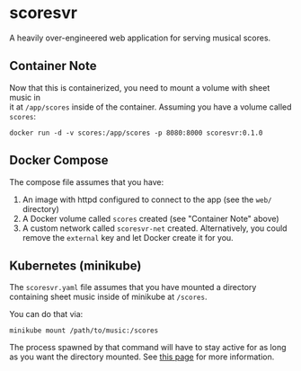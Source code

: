 scoresvr
========

A heavily over-engineered web application for serving musical scores.

Container Note
--------------

Now that this is containerized, you need to mount a volume with sheet music in  
it at `/app/scores` inside of the container.  Assuming you have a volume called  
`scores`:  

```
docker run -d -v scores:/app/scores -p 8080:8000 scoresvr:0.1.0
```

Docker Compose
--------------

The compose file assumes that you have: 

1. An image with httpd configured to connect to the app (see the `web/`
   directory)
1. A Docker volume called `scores` created (see "Container Note" above)
1. A custom network called `scoresvr-net` created.  Alternatively, you could
   remove the `external` key and let Docker create it for you.

Kubernetes (minikube)
---------------------

The `scoresvr.yaml` file assumes that you have mounted a directory containing
sheet music inside of minikube at `/scores`.

You can do that via:  

```
minikube mount /path/to/music:/scores
```

The process spawned by that command will have to stay active for as long as you
want the directory mounted.  See [this
page](https://minikube.sigs.k8s.io/docs/handbook/mount/) for more information.

